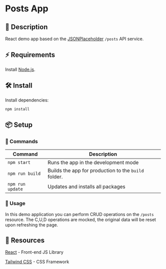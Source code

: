 # Posts App

## 🚀 Description

React demo app based on the [JSONPlaceholder](https://jsonplaceholder.typicode.com/) `/posts` API service.

## ⚡ Requirements

Install [Node.js](https://nodejs.org/en/).

## 🛠️ Install

Install dependencies:

```
npm install
```

## 📦 Setup

### 💾 Commands

| Command          | Description                                          |
| ---------------- | ---------------------------------------------------- |
| `npm start`      | Runs the app in the development mode                 |
| `npm run build`  | Builds the app for production to the `build` folder. |
| `npm run update` | Updates and installs all packages                    |

### 💾 Usage

In this demo application you can perform CRUD operations on the `/posts` resource. The C,U,D operations are mocked, the original data will be reset upon refreshing the page.

## 📁 Resources

[React](https://reactjs.org/) - Front-end JS Library

[Tailwind CSS](https://tailwindcss.com/) - CSS Framework
